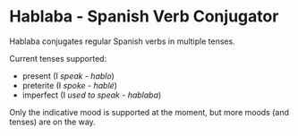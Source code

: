 # Hablaba - Spanish Verb Conjugator

Hablaba conjugates regular Spanish verbs in multiple tenses.

Current tenses supported:

* present (I *speak* - *hablo*)
* preterite (I *spoke* - *hablé*)
* imperfect (I *used to speak* - *hablaba*)

Only the indicative mood is supported at the moment, but more moods (and tenses) are on the way.
